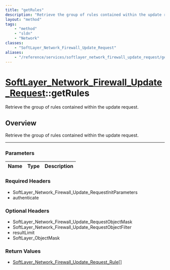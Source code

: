 ```yaml
---
title: "getRules"
description: "Retrieve the group of rules contained within the update request."
layout: "method"
tags:
    - "method"
    - "sldn"
    - "Network"
classes:
    - "SoftLayer_Network_Firewall_Update_Request"
aliases:
    - "/reference/services/softlayer_network_firewall_update_request/getRules"
---
```

# [SoftLayer_Network_Firewall_Update_Request](/reference/services/SoftLayer_Network_Firewall_Update_Request)::getRules

Retrieve the group of rules contained within the update request.


## Overview 
Retrieve the group of rules contained within the update request.

-----

### Parameters 
|Name | Type | Description |
| --- | --- | --- |


### Required Headers
* SoftLayer_Network_Firewall_Update_RequestInitParameters
* authenticate


### Optional Headers
* SoftLayer_Network_Firewall_Update_RequestObjectMask
* SoftLayer_Network_Firewall_Update_RequestObjectFilter
* resultLimit
* SoftLayer_ObjectMask

### Return Values
* <a href='/reference/datatypes/SoftLayer_Network_Firewall_Update_Request_Rule'>SoftLayer_Network_Firewall_Update_Request_Rule[] </a>




